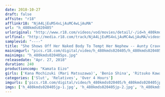 ```yaml
---
date: 2018-10-27
draft: false
affsite: "r18"
afflinkr18: "NjA4LjEuMS4xLjAuMC4wLjAuMA"
url: "h_480kmds020405"
urloriginal: "http://www.r18.com/videos/vod/movies/detail/-/id=h_480kmds020405"
urlfinal: "http://media.r18.com/track/NjA4LjEuMS4xLjAuMC4wLjAuMA/videos/vod/movies/detail/-/id=h_480kmds020405"
samplevid: "----"
title: "She Shows Off Her Naked Body To Tempt Her Nephew -- Aunty Craves Young Cock"
mainimgurl: "pics.r18.com/digital/video/h_480kmds020405/h_480kmds020405ps.jpg"
mainimgs: "h_480kmds020405ps.jpg"
releasedate: "Apr. 27, 2018"
duration: 240
productioncomp: "Kamata Eizo"
girls: ['Kana Mochizuki (Mari Matsuzawa)', 'Benio Shina', 'Ritsuko Kawai', 'Yuki Sakurai']
categories: ['Slut', 'Relatives', 'Over 4 Hours']
imgurls: ['pics.r18.com/digital/video/h_480kmds020405/h_480kmds020405jp-1.jpg', 'pics.r18.com/digital/video/h_480kmds020405/h_480kmds020405jp-2.jpg', 'pics.r18.com/digital/video/h_480kmds020405/h_480kmds020405jp-3.jpg', 'pics.r18.com/digital/video/h_480kmds020405/h_480kmds020405jp-4.jpg', 'pics.r18.com/digital/video/h_480kmds020405/h_480kmds020405jp-5.jpg', 'pics.r18.com/digital/video/h_480kmds020405/h_480kmds020405jp-6.jpg', 'pics.r18.com/digital/video/h_480kmds020405/h_480kmds020405jp-7.jpg', 'pics.r18.com/digital/video/h_480kmds020405/h_480kmds020405jp-8.jpg', 'pics.r18.com/digital/video/h_480kmds020405/h_480kmds020405jp-9.jpg', 'pics.r18.com/digital/video/h_480kmds020405/h_480kmds020405jp-10.jpg', 'pics.r18.com/digital/video/h_480kmds020405/h_480kmds020405jp-11.jpg', 'pics.r18.com/digital/video/h_480kmds020405/h_480kmds020405jp-12.jpg', 'pics.r18.com/digital/video/h_480kmds020405/h_480kmds020405jp-13.jpg', 'pics.r18.com/digital/video/h_480kmds020405/h_480kmds020405jp-14.jpg', 'pics.r18.com/digital/video/h_480kmds020405/h_480kmds020405jp-15.jpg', 'pics.r18.com/digital/video/h_480kmds020405/h_480kmds020405jp-16.jpg', 'pics.r18.com/digital/video/h_480kmds020405/h_480kmds020405jp-17.jpg', 'pics.r18.com/digital/video/h_480kmds020405/h_480kmds020405jp-18.jpg', 'pics.r18.com/digital/video/h_480kmds020405/h_480kmds020405jp-19.jpg', 'pics.r18.com/digital/video/h_480kmds020405/h_480kmds020405jp-20.jpg']
imgs: ['h_480kmds020405jp-1.jpg', 'h_480kmds020405jp-2.jpg', 'h_480kmds020405jp-3.jpg', 'h_480kmds020405jp-4.jpg', 'h_480kmds020405jp-5.jpg', 'h_480kmds020405jp-6.jpg', 'h_480kmds020405jp-7.jpg', 'h_480kmds020405jp-8.jpg', 'h_480kmds020405jp-9.jpg', 'h_480kmds020405jp-10.jpg', 'h_480kmds020405jp-11.jpg', 'h_480kmds020405jp-12.jpg', 'h_480kmds020405jp-13.jpg', 'h_480kmds020405jp-14.jpg', 'h_480kmds020405jp-15.jpg', 'h_480kmds020405jp-16.jpg', 'h_480kmds020405jp-17.jpg', 'h_480kmds020405jp-18.jpg', 'h_480kmds020405jp-19.jpg', 'h_480kmds020405jp-20.jpg']
---
```

